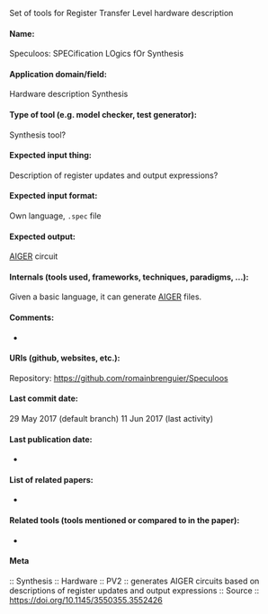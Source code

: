 Set of tools for Register Transfer Level hardware description

#### Name:
Speculoos: SPECification LOgics fOr Synthesis

#### Application domain/field:
Hardware description
Synthesis

#### Type of tool (e.g. model checker, test generator):
Synthesis tool?

#### Expected input thing:
Description of register updates and output expressions?

#### Expected input format:
Own language, `.spec` file

#### Expected output:
[AIGER](../Formats/AIGER.md) circuit

#### Internals (tools used, frameworks, techniques, paradigms, ...):
Given a basic language, it can generate [AIGER](../Formats/AIGER.md) files.

#### Comments:
-

#### URIs (github, websites, etc.):
Repository: https://github.com/romainbrenguier/Speculoos

#### Last commit date:
29 May 2017 (default branch)
11 Jun 2017 (last activity)

#### Last publication date:
-

#### List of related papers:
-

#### Related tools (tools mentioned or compared to in the paper):
-

#### Meta
:: Synthesis
:: Hardware
:: PV2 :: generates AIGER circuits based on descriptions of register updates and output expressions
:: Source :: https://doi.org/10.1145/3550355.3552426
